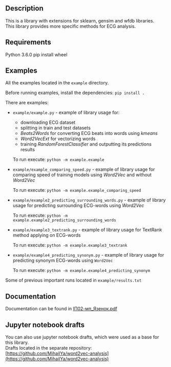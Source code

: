 ## Description

This is a library with extensions for sklearn, gensim and wfdb libraries.  
This library provides more specific methods for ECG analysis.

## Requirements

Python 3.6.0
pip install wheel

## Examples

All the examples located in the `example` directory.

Before running examples, install the dependencies:
`pip install .`

There are examples:

* `example/example.py` - example of library usage for:
  * downloading ECG dataset
  * splitting in train and test datasets
  * _Beats2Words_ for converting ECG beats into words using _kmeans_
  * _Word2VecExt_ for vectorizing words
  * training _RandomForestClassifier_ and outputting its predictions results
  
  To run execute: `python -m example.example`
* `example/example_comparing_speed.py` - example of library usage for comparing speed of training models
  using _Word2Vec_ and without _Word2Vec_

  To run execute: `python -m example.example_comparing_speed`
* `example/example2_predicting_surrounding_words.py` - example of library usage for predicting surrounding ECG-words
  using _Word2Vec_

  To run execute: `python -m example.example2_predicting_surrounding_words`
* `example/example3_textrank.py` - example of library usage for TextRank method applying on ECG-words

  To run execute: `python -m example.example3_textrank`
* `example/example4_predicting_synonym.py` - example of library usage for predicting synonym ECG-words using `Word2Vec`

  To run execute: `python -m example.example4_predicting_synonym`

Some of previous important runs located in `example/results.txt`

## Documentation
Documentation can be found in [ІП02-мп_Язенок.pdf](docs/ІП02-мп_Язенок.pdf)

## Jupyter notebook drafts
You can also use jupyter notebook drafts, which were used as a base for this library.  
Drafts located in the separate repository:
[https://github.com/MihailYa/word2vec-analysis](https://github.com/MihailYa/word2vec-analysis)
